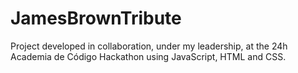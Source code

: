 # JamesBrownTribute
Project developed in collaboration, under my leadership, at the 24h Academia de Código Hackathon using JavaScript, HTML and CSS.
